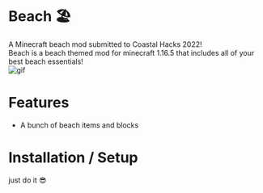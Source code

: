 # Beach 🏖
A Minecraft beach mod submitted to Coastal Hacks 2022!
<br>
Beach is a beach themed mod for minecraft 1.16.5 that includes all of your best beach essentials!
<br>
![gif](https://res.cloudinary.com/devpost/image/fetch/s--_Fv9ei81--/c_limit,f_auto,fl_lossy,q_auto:eco,w_900/https://c.tenor.com/RwGEitdlh1oAAAAd/vamo-jogar-free-fire.gif)
# Features
- A bunch of beach items and blocks

# Installation / Setup
just do it 😎
